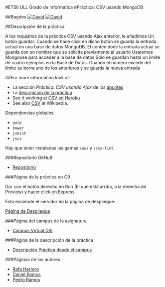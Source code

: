 #ETSII ULL Grado de Informatica 
#Práctica: CSV usando MongoDB

##Bagdes
[![David](https://img.shields.io/david/ULL-ESIT-GRADOII-DSI/mongodb-mongoose-csv-rafa-pedro-dani.svg?style=flat-square)](https://david-dm.org/ULL-ESIT-GRADOII-DSI/mongodb-mongoose-csv-rafa-pedro-dani#info=dependencies&view=table)
[![David](https://img.shields.io/david/dev/ULL-ESIT-GRADOII-DSI/mongodb-mongoose-csv-rafa-pedro-dani.svg?style=flat-square)](https://david-dm.org/ULL-ESIT-GRADOII-DSI/mongodb-mongoose-csv-rafa-pedro-dani#info=devDependencies&view=table)

##Descripción de la práctica

A los requisitos de la práctica CSV usando Ajax anterior, le añadimos
Un botón guardar. Cuando se hace click en dicho botón se guarda la entrada actual en una base de datos MongoDB.
El contenidode la entrada actual se guarda con un nombre que se solicita previamente al usuario
Usaremos Mongoose para acceder a la base de datos
Sólo se guardan hasta un límite de cuatro ejemplos en la Base de Datos. Cuando el número excede del límite se borra uno de los anteriores y se guarda la nueva entrada

##For more information look at:

* La sección *Práctica: CSV usando Ajax* de los [apuntes](http://crguezl.github.io/pl-html/node12.html)
* La [descripción de la práctica](https://casianorodriguezleon.gitbooks.io/pl1516/content/practicas/practicaajaxcsv.html)
* See it working at [CSV en Heroku](https://cvsajax.herokuapp.com/)
* See also [CSV](http://en.wikipedia.org/wiki/Comma-separated_values) at Wikipedia.

Dependencias globales:
* `gulp`
* `bower`
* `jshint`
* `jscs`

Hay que tener instaladas las gemas `sass` y `scss-lint`

###Repositorio GitHuB

* [Repositorio](https://github.com/ULL-ESIT-GRADOII-DSI/localstorage-jquery-underscore-express-sass-heroku-rafa-pedro-dani)

###Página de la práctica en C9

Dar con el botón derecho en Run (El que está arriba, a la derecha de Preview) y hacer
click en Express.

Esto enciende el servidor en la página de despliegue:

[Página de Despliegue](http://dsi-p9.rafaherrero.c9users.io/)

###Página del campus de la asignatura
* [Campus Virtual DSI](https://campusvirtual.ull.es/1516/course/view.php?id=144)

###Página de la descripción de la práctica
* [Descripción Práctica desde el campus](https://campusvirtual.ull.es/1516/mod/page/view.php?id=191238)

###Páginas de los autores

* [Rafa Herrero](http://rafaherrero.github.io/)
* [Daniel Ramos](http://danielramosacosta.github.io/#/)
* [Pedro Ramos](http://alu0100505078.github.io/)

